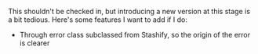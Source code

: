 This shouldn't be checked in, but introducing a new version at this stage is a bit tedious. Here's some features I want to add if I do:

* Through error class subclassed from Stashify, so the origin of the error is clearer
